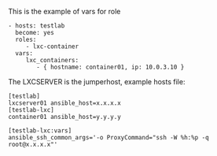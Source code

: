 This is the example of vars for role

```
- hosts: testlab
  become: yes
  roles:
     - lxc-container
  vars:
     lxc_containers:
        - { hostname: container01, ip: 10.0.3.10 }
```

The LXCSERVER is the jumperhost, example hosts file: 
```
[testlab]
lxcserver01 ansible_host=x.x.x.x
[testlab-lxc]
container01 ansible_host=y.y.y.y

[testlab-lxc:vars]
ansible_ssh_common_args='-o ProxyCommand="ssh -W %h:%p -q root@x.x.x.x"'
```
